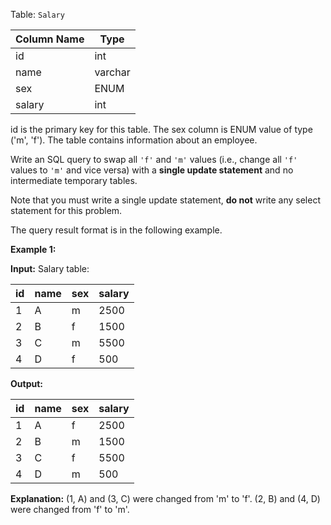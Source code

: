 ﻿
Table:  `Salary`


| Column Name | Type     |
|-|-
| id          | int      |
| name        | varchar  |
| sex         | ENUM     |
| salary      | int      |

id is the primary key for this table.
The sex column is ENUM value of type ('m', 'f').
The table contains information about an employee.

Write an SQL query to swap all  `'f'`  and  `'m'`  values (i.e., change all  `'f'`  values to  `'m'`  and vice versa) with a  **single update statement**  and no intermediate temporary tables.

Note that you must write a single update statement,  **do not**  write any select statement for this problem.

The query result format is in the following example.

**Example 1:**

**Input:** 
Salary table:

| id | name | sex | salary |
|-|-|-|-
| 1  | A    | m   | 2500   |
| 2  | B    | f   | 1500   |
| 3  | C    | m   | 5500   |
| 4  | D    | f   | 500    |

**Output:** 

| id | name | sex | salary |
|-|-|-|-
| 1  | A    | f   | 2500   |
| 2  | B    | m   | 1500   |
| 3  | C    | f   | 5500   |
| 4  | D    | m   | 500    |

**Explanation:** 
(1, A) and (3, C) were changed from 'm' to 'f'.
(2, B) and (4, D) were changed from 'f' to 'm'.
